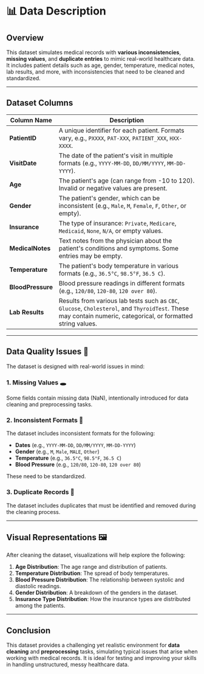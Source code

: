 # 📊 Data Description

## Overview
This dataset simulates medical records with **various inconsistencies**, **missing values**, and **duplicate entries** to mimic real-world healthcare data. It includes patient details such as age, gender, temperature, medical notes, lab results, and more, with inconsistencies that need to be cleaned and standardized.

---

## Dataset Columns

| **Column Name**   | **Description**                                                                                       |
|-------------------|-------------------------------------------------------------------------------------------------------|
| **PatientID**     | A unique identifier for each patient. Formats vary, e.g., `PXXXX`, `PAT-XXX`, `PATIENT_XXX`, `HXX-XXXX`. |
| **VisitDate**     | The date of the patient's visit in multiple formats (e.g., `YYYY-MM-DD`, `DD/MM/YYYY`, `MM-DD-YYYY`).   |
| **Age**           | The patient's age (can range from -10 to 120). Invalid or negative values are present.                |
| **Gender**        | The patient's gender, which can be inconsistent (e.g., `Male`, `M`, `Female`, `F`, `Other`, or empty).  |
| **Insurance**     | The type of insurance: `Private`, `Medicare`, `Medicaid`, `None`, `N/A`, or empty values.             |
| **MedicalNotes**  | Text notes from the physician about the patient's conditions and symptoms. Some entries may be empty. |
| **Temperature**   | The patient's body temperature in various formats (e.g., `36.5°C`, `98.5°F`, `36.5 C`).               |
| **BloodPressure** | Blood pressure readings in different formats (e.g., `120/80`, `120-80`, `120 over 80`).                |
| **Lab Results**   | Results from various lab tests such as `CBC`, `Glucose`, `Cholesterol`, and `ThyroidTest`. These may contain numeric, categorical, or formatted string values. |

---

## **Data Quality Issues** 🚨

The dataset is designed with real-world issues in mind:

### 1. **Missing Values** 🕳️
   Some fields contain missing data (NaN), intentionally introduced for data cleaning and preprocessing tasks.

### 2. **Inconsistent Formats** 🔄
   The dataset includes inconsistent formats for the following:
   - **Dates** (e.g., `YYYY-MM-DD`, `DD/MM/YYYY`, `MM-DD-YYYY`)
   - **Gender** (e.g., `M`, `Male`, `MALE`, `Other`)
   - **Temperature** (e.g., `36.5°C`, `98.5°F`, `36.5 C`)
   - **Blood Pressure** (e.g., `120/80`, `120-80`, `120 over 80`)
   
   These need to be standardized.

### 3. **Duplicate Records** 🔁
   The dataset includes duplicates that must be identified and removed during the cleaning process.

---

## Visual Representations 🖼️

After cleaning the dataset, visualizations will help explore the following:

1. **Age Distribution**: The age range and distribution of patients.
2. **Temperature Distribution**: The spread of body temperatures.
3. **Blood Pressure Distribution**: The relationship between systolic and diastolic readings.
4. **Gender Distribution**: A breakdown of the genders in the dataset.
5. **Insurance Type Distribution**: How the insurance types are distributed among the patients.

---

## Conclusion
This dataset provides a challenging yet realistic environment for **data cleaning** and **preprocessing** tasks, simulating typical issues that arise when working with medical records. It is ideal for testing and improving your skills in handling unstructured, messy healthcare data.
